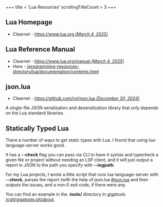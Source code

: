 +++
title               = 'Lua Resources'
scrollingTitleCount = 3
+++

## Lua Homepage

- Clearnet - [https://www.lua.org *(March 4, 2025)*](https://www.lua.org)

## Lua Reference Manual

- Clearnet - [https://www.lua.org/manual *(March 4, 2025)*](https://www.lua.org/manual/)
- Here - [/programming-resources-directory/lua/documentation/contents.html](/programming-resources-directory/lua/documentation/contents.html)

## json.lua

- Clearnet - [https://github.com/rxi/json.lua *(December 30, 2024)*](https://github.com/rxi/json.lua)

A single-file JSON serialization and deserialization library that only depends
on the Lua standard libraries.

## Statically Typed Lua

There a number of ways to get static types with Lua. I found that using
lua-language-server works good.

It has a **--check** flag you can pass via CLI to have it syntax and typecheck a
given file or project without needing an LSP client, and it will just output a
report in JSON to the path you specify with **--logpath**.

For my Lua projects, I wrote a little script that runs lua-language-server with
**--check**, parses the report (with the help of json.lua [#json.lua](#json.lua)
and then outputs the issues, and a non-0 exit code, if there were any.

You can find an example in the **.tools/** directory in gigatools
[/cgit/gigatools.git/about](/cgit/gigatools.git/about/).
